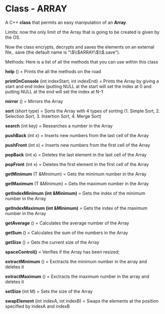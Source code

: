# Class - ARRAY
A C++ **class** that permits an easy manipulation of an **Array**.

Limits: now the only limit of the Array that is going to be created is given by the OS. 

Now the class encrypts, decrypts and saves the elements on an external file, .save (the default name is "\\$\\$ARRAY\\$\\$.save").

Methods:
Here is a list of all the methods that you can use within this class


**help**          ()             = Prints the all the methods on the road

**printOnConsole**          (int indexStart, int indexEnd)             = Prints the Array by giving a start and end index (putting NULL at the start will set the index at 0 and putting NULL at the end will set the index at N-1

**mirror**       ()             = Mirrors the Array

**sort**           (short type)             = Sorts the Array with 4 types of sorting (1. Simple Sort, 2. Selection Sort, 3. Insertion Sort, 4. Merge Sort)

**search**   (int key) = Researches a number in the Array



**pushBack**  (int x)   = Inserts new numbers from the last cell of the Array

**pushFront** (int x)   = Inserts new numbers from the first cell of the Array

**popBack**    (int x)   = Deletes the last element in the last cell of the Array

**popFront**   (int x)   = Deletes the first element in the first cell of the Array



**getMinimum**     (T &Minimum) = Gets the minimum number in the Array

**getMaximum**     (T &Minimum) = Gets the maximum number in the Array

**getIndexMinimum (int &Minimum)** = Gets the index of the minimum number in the Array

**getIndexMaximum (int &Minimum)** = Gets the index of the maximum number in the Array

**getAverage**       ()        = Calculates the average number of the Array

**getSum**              ()        = Calculates the sum of the numbers in the Array

**getSize**               ()        = Gets the current size of the Array


**spaceControl()** = Verifies if the Array has been resized;


**extractMinimum** ()  = Exctracts the minimum number in the array and deletes it

**extractMaximum** ()  = Exctracts the maximum number in the array and deletes it


**setSize** (int M)   = Sets the size of the Array


**swapElement**     (int indexA, int indexB) = Swaps the elements at the position specified by indexA and indexB 
